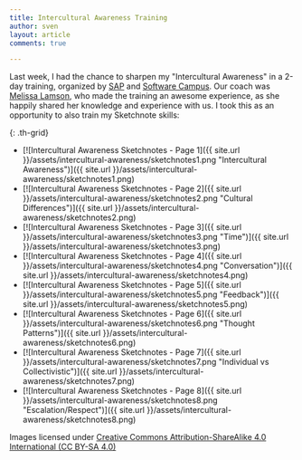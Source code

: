 ```yaml
---
title: Intercultural Awareness Training
author: sven
layout: article
comments: true

---
```


Last week, I had the chance to sharpen my "Intercultural Awareness" in a 2-day training, organized by [SAP](http://go.sap.com/index.html) and [Software Campus](http://www.softwarecampus.de/). Our coach was [Melissa Lamson](http://lamsonconsulting.com/), who made the training an awesome experience, as she happily shared her knowledge and experience with us. I took this as an opportunity to also train my Sketchnote skills:

{: .th-grid}
* [![Intercultural Awareness Sketchnotes - Page 1]({{ site.url }}/assets/intercultural-awareness/sketchnotes1.png "Intercultural Awareness")]({{ site.url }}/assets/intercultural-awareness/sketchnotes1.png)
* [![Intercultural Awareness Sketchnotes - Page 2]({{ site.url }}/assets/intercultural-awareness/sketchnotes2.png "Cultural Differences")]({{ site.url }}/assets/intercultural-awareness/sketchnotes2.png)
* [![Intercultural Awareness Sketchnotes - Page 3]({{ site.url }}/assets/intercultural-awareness/sketchnotes3.png "Time")]({{ site.url }}/assets/intercultural-awareness/sketchnotes3.png)
* [![Intercultural Awareness Sketchnotes - Page 4]({{ site.url }}/assets/intercultural-awareness/sketchnotes4.png "Conversation")]({{ site.url }}/assets/intercultural-awareness/sketchnotes4.png)
* [![Intercultural Awareness Sketchnotes - Page 5]({{ site.url }}/assets/intercultural-awareness/sketchnotes5.png "Feedback")]({{ site.url }}/assets/intercultural-awareness/sketchnotes5.png)
* [![Intercultural Awareness Sketchnotes - Page 6]({{ site.url }}/assets/intercultural-awareness/sketchnotes6.png "Thought Patterns")]({{ site.url }}/assets/intercultural-awareness/sketchnotes6.png)
* [![Intercultural Awareness Sketchnotes - Page 7]({{ site.url }}/assets/intercultural-awareness/sketchnotes7.png "Individual vs Collectivistic")]({{ site.url }}/assets/intercultural-awareness/sketchnotes7.png)
* [![Intercultural Awareness Sketchnotes - Page 8]({{ site.url }}/assets/intercultural-awareness/sketchnotes8.png "Escalation/Respect")]({{ site.url }}/assets/intercultural-awareness/sketchnotes8.png)


Images licensed under [Creative Commons Attribution-ShareAlike 4.0 International (CC BY-SA 4.0)](https://creativecommons.org/licenses/by-sa/4.0/)
